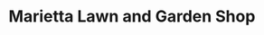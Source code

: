 ---
title: "Marietta Lawn and Garden Shop"
url: /marietta/marietta-lawn-and-garden-shop/
shop: Baustoffe
---